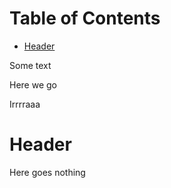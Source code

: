 <!-- mdtocstart -->
# Table of Contents

- [Header](#header)
<!-- mdtocend -->

Some text

Here we go

Irrrraaa

# Header

Here goes nothing
